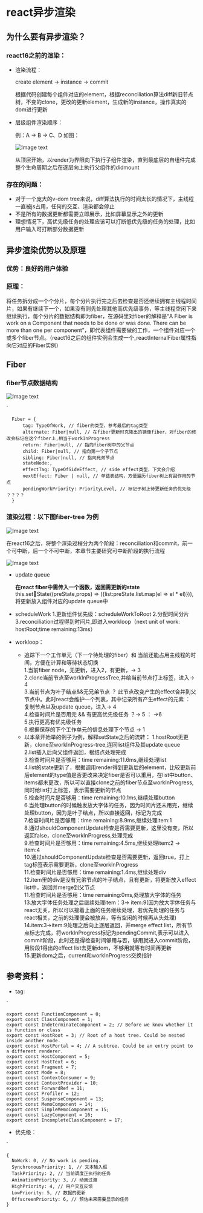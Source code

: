 # react异步渲染
## 为什么要有异步渲染？
### react16之前的渲染：
  - 渲染流程：

    create element -> instance -> commit

    根据代码创建每个组件对应的element，根据reconciliation算法diff新旧节点树，不变的clone，更改的更新element，生成新的instance，操作真实的dom进行更新

  - 层级组件渲染顺序：

    例：A -> B -> C、D
    如图：

    ![Image text](./imgs/render-img.png)

    从顶层开始，以render为界限向下执行子组件渲染，直到最底层的自组件完成整个生命周期之后在逐层向上执行父组件的didmount
    
### 存在的问题：
  - 对于一个庞大的v-dom tree来说，diff算法执行的时间太长的情况下，主线程一直被js占用，任何的交互、渲染都会停止
  - 不是所有的数据更新都需要立即展示，比如屏幕显示之外的更新
  - 理想情况下，高优先级任务的处理应该可以打断低优先级的任务的处理，比如用户输入可打断部分数据更新

## 异步渲染优势以及原理
### 优势：良好的用户体验
### 原理：

  将任务拆分成一个个分片，每个分片执行完之后去检查是否还继续拥有主线程时间片，如果有继续下一个，如果没有则先处理其他高优先级事务，等主线程空闲下来继续执行，每个分片的数据结构即为fiber，在源码里对fiber的解释是“A Fiber is work on a Component that needs to be done or was done. There can be more than one per component”，即代表组件需要做的工作，一个组件对应一个或多个fiber节点。（react16之后的组件实例会生成一个_reactInternalFiber属性指向它对应的Fiber实例）
## Fiber
### fiber节点数据结构

 ![Image text](./imgs/2.png)

  `

      Fiber = {
          tag: TypeOfWork, // fiber的类型，参考最后的tag类型
          alternate: Fiber|null, // 在fiber更新时克隆出的镜像fiber，对fiber的修改会标记在这个fiber上,相当于workInProgress
          return: Fiber|null, // 指向fiber树中的父节点
          child: Fiber|null, // 指向第一个子节点
          sibling: Fiber|null, // 指向兄弟节点
          stateNode:,
          effectTag: TypeOfSideEffect, // side effect类型，下文会介绍
          nextEffect: Fiber | null, // 单链表结构，方便遍历fiber树上有副作用的节点
          pendingWorkPriority: PriorityLevel, // 标记子树上待更新任务的优先级 ？？？？
      }


### 渲染过程：以下图fiber-tree 为例

  ![Image text](./imgs/root-inst.png)

  在react16之后，将整个渲染过程分为两个阶段：reconciliation和commit，前一个可中断，后一个不可中断，本章节主要研究可中断阶段的执行流程

  ![Image text](./imgs/period.png)

- update queue

  **在react fiber中需传入一个函数，返回需更新的state**  
  this.setState((preState,props) => ({list:preState.list.map(el => el * el)})),将更新放入组件对应的update queue中
- scheduleWork
  1.更新组件优先级：scheduleWorkToRoot
  2.分配时间分片
  3.reconciliation过程得到时间片,即进入workloop（next unit of work: hostRoot;time remaining:13ms）
- workloop：

  + 追踪下一个工作单元（下一个待处理的fiber）和 当前还能占用主线程的时间，方便在计算和等待状态切换  
  1.当前fiber node，无更新，进入2，有更新，-> 3  
  2.clone当前节点至workInProgressTree,并给当前节点打上标签，进入-> 4  
  3.当前节点为叶子结点&&无兄弟节点 ？ 此节点改变产生的effect合并到父节点中。此时react会维护一个列表，其中记录所有产生effect的元素 ： 复制节点以及update queue，进入-> 4  
  4.检查时间片是否用完 && 有更高优先级任务 ？-> 5 ： ->6  
  5.执行更高有优先级任务  
  6.根据保存的下个工作单元的信息处理下个节点 -> 1  
  + 以本章开始举的例子为例，解释setState之后的流转：
  1.hostRoot无更新，clone至workInProgress-tree,连同list组件及其update queue  
  2.list插入后向父组件返回，根结点处理完成  
  3.检查时间片是否够用：time remaining:11.6ms,继续处理list  
  4.list的state更新了，根据调用render得到更新后的element，比较更新前后element的type值是否更改来决定fiber是否可以重用，在list中button、items都未更改，所以可以直接clone之前的fiber节点至workInProgress,同时给list打上标签，表示需要更新的节点  
  5.检查时间片是否够用：time remaining:10.1ms,继续处理button  
  6.当处理button的时候触发放大字体的任务，因为时间片还未用完，继续处理button，因为是叶子结点，所以直接返回，标记为完成  
  7.检查时间片是否够用：time remaining:8.9ms,继续处理item:1  
  8.通过shouldComponentUpdate检查是否需要更新，这里没有变，所以返回false，clone至workInProgress,处理完成  
  9.检查时间片是否够用：time remaining:4.5ms,继续处理item:2 -> item:4  
  10.通过shouldComponentUpdate检查是否需要更新，返回true，打上tag标签表示需要更新，clone至workInProgress  
  11.检查时间片是否够用：time remaining:1.4ms,继续处理div  
  12.item里的div是没有兄弟节点的叶子结点，且有更新，将更新放入effect list中，返回并merge到父节点  
  11.检查时间片是否够用：time remaining:0ms,处理放大字体的任务  
  13.放大字体任务处理之后继续处理item：3-> item:9(因为放大字体任务与react无关，所以可以接着上面的任务继续处理，若优先处理的任务与react相关，之前的处理便会被放弃，等有空闲的时候再从头处理)  
  14.item:3->item:9处理之后向上逐层返回，并merge effect list，所有节点标志完成，将workInProgress标记为pendingCommit,表示可以进入commit阶段，此时还是得检查时间够用与否，够用就进入commit阶段，用阶段1得出的effect list去更新dom，不够用就等有时间再更新  
  15.更新dom之后，current和workInProgress交换指针  

## 参考资料：
- tag:

`

    export const FunctionComponent = 0; 
    export const ClassComponent = 1;
    export const IndeterminateComponent = 2; // Before we know whether it is function or class
    export const HostRoot = 3; // Root of a host tree. Could be nested inside another node.
    export const HostPortal = 4; // A subtree. Could be an entry point to a different renderer.
    export const HostComponent = 5;
    export const HostText = 6;
    export const Fragment = 7;
    export const Mode = 8;
    export const ContextConsumer = 9;
    export const ContextProvider = 10;
    export const ForwardRef = 11;
    export const Profiler = 12;
    export const SuspenseComponent = 13;
    export const MemoComponent = 14;
    export const SimpleMemoComponent = 15;
    export const LazyComponent = 16;
    export const IncompleteClassComponent = 17;

- 优先级：

`

    {  
      NoWork: 0, // No work is pending.
      SynchronousPriority: 1, // 文本输入框
      TaskPriority: 2, // 当前调度正执行的任务
      AnimationPriority: 3, // 动画过渡
      HighPriority: 4, // 用户交互反馈
      LowPriority: 5, // 数据的更新
      OffscreenPriority: 6, // 预估未来需要显示的任务
    }

